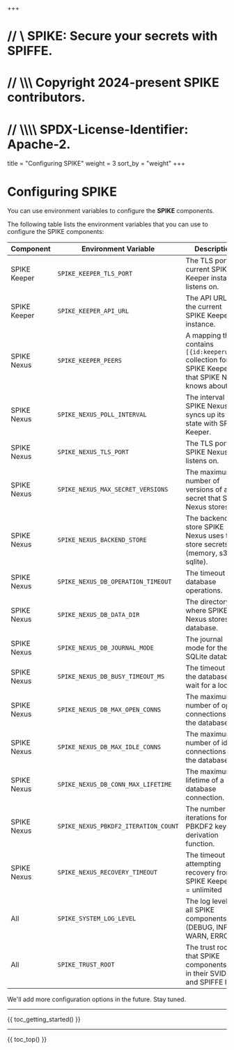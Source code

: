 +++
# //    \\ SPIKE: Secure your secrets with SPIFFE.
# //  \\\\\ Copyright 2024-present SPIKE contributors.
# // \\\\\\\ SPDX-License-Identifier: Apache-2.

title = "Configuring SPIKE"
weight = 3
sort_by = "weight"
+++



# Configuring SPIKE

You can use environment variables to configure the **SPIKE** components.

The following table lists the environment variables that you can use to
configure the SPIKE components:

| Component    | Environment Variable                 | Description                                                                                               | Default Value                                   |
|--------------|--------------------------------------|-----------------------------------------------------------------------------------------------------------|-------------------------------------------------|
| SPIKE Keeper | `SPIKE_KEEPER_TLS_PORT`              | The TLS port the current SPIKE Keeper instance listens on.                                                | `":8443"`                                       |
| SPIKE Keeper | `SPIKE_KEEPER_API_URL`               | The API URL of the current SPIKE Keeper instance.                                                         | `"https://localhost:8443"                       |
| SPIKE Nexus  | `SPIKE_KEEPER_PEERS`                 | A mapping that contains `[{id:keeperurl}]` collection for all SPIKE Keepers that SPIKE Nexus knows about. | "" (check `./hack/start.sh` for usage examples. |
| SPIKE Nexus  | `SPIKE_NEXUS_POLL_INTERVAL`          | The interval SPIKE Nexus syncs up its state with SPIKE Keeper.                                            | `"5m"`                                          |
| SPIKE Nexus  | `SPIKE_NEXUS_TLS_PORT`               | The TLS port SPIKE Nexus listens on.                                                                      | `":8553"`                                       |
| SPIKE Nexus  | `SPIKE_NEXUS_MAX_SECRET_VERSIONS`    | The maximum number of versions of a secret that SPIKE Nexus stores.                                       | `10`                                            |
| SPIKE Nexus  | `SPIKE_NEXUS_BACKEND_STORE`          | The backend store SPIKE Nexus uses to store secrets (memory, s3, sqlite).                                 | `"sqlite"`                                      |
| SPIKE Nexus  | `SPIKE_NEXUS_DB_OPERATION_TIMEOUT`   | The timeout for database operations.                                                                      | `"5s"`                                          |
| SPIKE Nexus  | `SPIKE_NEXUS_DB_DATA_DIR`            | The directory where SPIKE Nexus stores the database.                                                      | `"./data"`                                      |
| SPIKE Nexus  | `SPIKE_NEXUS_DB_JOURNAL_MODE`        | The journal mode for the SQLite database.                                                                 | `"WAL"`                                         |
| SPIKE Nexus  | `SPIKE_NEXUS_DB_BUSY_TIMEOUT_MS`     | The timeout for the database to wait for a lock.                                                          | `1000`                                          |
| SPIKE Nexus  | `SPIKE_NEXUS_DB_MAX_OPEN_CONNS`      | The maximum number of open connections to the database.                                                   | `10`                                            |
| SPIKE Nexus  | `SPIKE_NEXUS_DB_MAX_IDLE_CONNS`      | The maximum number of idle connections to the database.                                                   | `5`                                             |
| SPIKE Nexus  | `SPIKE_NEXUS_DB_CONN_MAX_LIFETIME`   | The maximum lifetime of a database connection.                                                            | `"1h"`                                          |
| SPIKE Nexus  | `SPIKE_NEXUS_PBKDF2_ITERATION_COUNT` | The number of iterations for the PBKDF2 key derivation function.                                          | `600000`                                        |
| SPIKE Nexus  | `SPIKE_NEXUS_RECOVERY_TIMEOUT`       | The timeout for attempting recovery from SPIKE Keepers. 0 = unlimited                                     | `0`                                             |
| All          | `SPIKE_SYSTEM_LOG_LEVEL`             | The log level for all SPIKE components (DEBUG, INFO, WARN, ERROR).                                        | `"DEBUG"`                                       |
| All          | `SPIKE_TRUST_ROOT`                   | The trust root that SPIKE components use in their SVIDs and SPIFFE IDs.                                   | `"spike.ist"`                                   |

We'll add more configuration options in the future. Stay tuned.

----

{{ toc_getting_started() }}

----

{{ toc_top() }}
